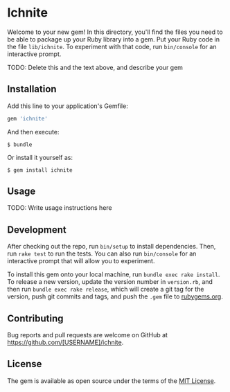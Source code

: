 # Ichnite

Welcome to your new gem! In this directory, you'll find the files you need to be able to package up your Ruby library into a gem. Put your Ruby code in the file `lib/ichnite`. To experiment with that code, run `bin/console` for an interactive prompt.

TODO: Delete this and the text above, and describe your gem

## Installation

Add this line to your application's Gemfile:

```ruby
gem 'ichnite'
```

And then execute:

    $ bundle

Or install it yourself as:

    $ gem install ichnite

## Usage

TODO: Write usage instructions here

## Development

After checking out the repo, run `bin/setup` to install dependencies. Then, run `rake test` to run the tests. You can also run `bin/console` for an interactive prompt that will allow you to experiment.

To install this gem onto your local machine, run `bundle exec rake install`. To release a new version, update the version number in `version.rb`, and then run `bundle exec rake release`, which will create a git tag for the version, push git commits and tags, and push the `.gem` file to [rubygems.org](https://rubygems.org).

## Contributing

Bug reports and pull requests are welcome on GitHub at https://github.com/[USERNAME]/ichnite.


## License

The gem is available as open source under the terms of the [MIT License](http://opensource.org/licenses/MIT).

